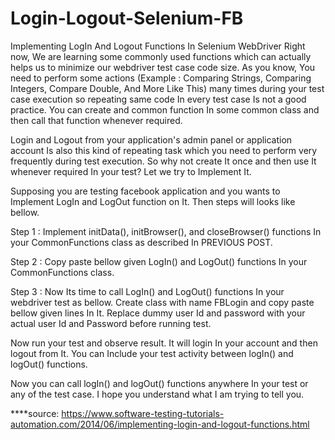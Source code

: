 # Login-Logout-Selenium-FB

Implementing LogIn And Logout Functions In Selenium WebDriver
Right now, We are learning some commonly used functions which can actually helps us to minimize our webdriver test case code size. As you know, You need to perform some actions (Example : Comparing Strings, Comparing Integers, Compare Double, And More Like This) many times during your test case execution so repeating same code In every test case Is not a good practice. You can create and common function In some common class and then call that function whenever required.

Login and Logout from your application's admin panel or application account Is also this kind of repeating task which you need to perform very frequently during test execution. So why not create It once and then use It whenever required In your test? Let we try to Implement It.

Supposing you are testing facebook application and you wants to Implement LogIn and LogOut function on It. Then steps will looks like bellow.

Step 1 : Implement initData(), initBrowser(), and closeBrowser() functions In your CommonFunctions class as described In PREVIOUS POST.

Step 2 : Copy paste bellow given LogIn() and LogOut() functions In your CommonFunctions class.

Step 3 : Now Its time to call LogIn() and LogOut() functions In your webdriver test as bellow. Create class with name FBLogin and copy paste bellow given lines In It. Replace dummy user Id and password with your actual user Id and Password before running test.

Now run your test and observe result. It will login In your account and then logout from It. You can Include your test activity between logIn() and logOut() functions.

Now you can call logIn() and logOut() functions anywhere In your test or any of the test case. I hope you understand what I am trying to tell you.




****source: https://www.software-testing-tutorials-automation.com/2014/06/implementing-login-and-logout-functions.html
